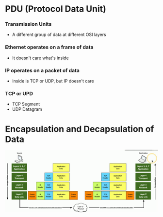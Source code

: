 # PDU (Protocol Data Unit)

### Transmission Units
- A different group of data at different OSI layers
### Ethernet operates on a frame of data
- It doesn't care what's inside
### IP operates on a packet of data
- Inside is TCP or UDP, but IP doesn't care
### TCP or UPD
- TCP Segment
- UDP Datagram

# Encapsulation and Decapsulation of Data

![Encapsulattion and Decapsulation](https://raw.githubusercontent.com/jcooper94/jcooper94/main/knowledge%20base/network%2B/materials/images/encapsulation_decapsulation.png)